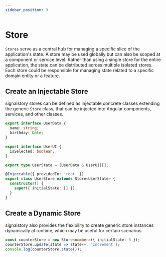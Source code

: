 ```yaml
---
sidebar_position: 3
---
```


# Store

`Stores` serve as a central hub for managing a specific slice of the application's state. A store may be used globally but can also be scoped at a component or service level. Rather than using a single store for the entire application, the state can be distributed across multiple isolated stores. Each store could be responsible for managing state related to a specific domain entity or a feature.

## Create an Injectable Store

signalstory stores can be defined as injectable concrete classes extending the generic `Store` class, that can be injected into Angular components, services, and other classes.

```typescript
export interface UserData {
  name: string;
  birthday: Date;
}

export interface UserUI {
  isSelected: boolean;
}

export type UserState = (UserData & UserUI)[];

@Injectable({ providedIn: 'root' })
export class UserStore extends Store<UserState> {
  constructor() {
    super({ initialState: [] });
  }
}
```

## Create a Dynamic Store

signalstory also provides the flexibility to create generic store instances dynamically at runtime, which may be useful for certain scenarios.

```typescript
const counterStore = new Store<number>({ initialState: 5 });
counterStore.update(state => state++, 'Increment');
console.log(counterStore.state());
```
